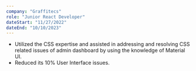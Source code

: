 ```yaml
---
company: "Graffitecs"
role: "Junior React Developer"
dateStart: "11/27/2022"
dateEnd: "10/10/2023"
---
```


- Utilized the CSS expertise and assisted in addressing and resolving CSS related issues of admin dashboard by using the knowledge of Material UI.
- Reduced its 10% User Interface issues.
